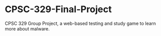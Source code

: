# CPSC-329-Final-Project
CPSC 329 Group Project, a web-based testing and study game to learn more about malware.

